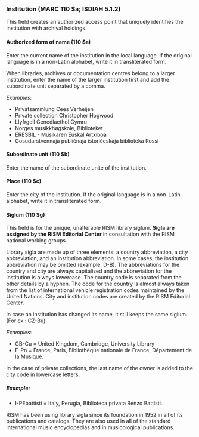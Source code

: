 ### Institution (MARC 110 $a; ISDIAH 5.1.2)

This field creates an authorized access point that uniquely identifies the institution with archival holdings.

#### Authorized form of name (110 $a)

Enter the current name of the institution in the local language. If the original language is in a non-Latin alphabet, write it in transliterated form.

When libraries, archives or documentation centres belong to a larger institution, enter the name of the larger institution first and add the subordinate unit separated by a comma.

_Examples_:

- Privatsammlung Cees Verheijen
- Private collection Christopher Hogwood
- Llyfrgell Genedlaethol Cymru
- Norges musikkhøgskole, Biblioteket
- ERESBIL - Musikaren Euskal Artxiboa
- Gosudarstvennaja publičnaja istoričeskaja biblioteka Rossi

#### Subordinate unit (110 $b)

Enter the name of the subordinate unite of the institution.

#### Place (110 $c)

Enter the city of the institution. If the original language is in a non-Latin alphabet, write it in transliterated form.

#### Siglum (110 $g)

This field is for the unique, unalterable RISM library siglum. **Sigla are assigned by the RISM Editorial Center** in consultation with the RISM national working groups.

Library sigla are made up of three elements: a country abbreviation, a city abbreviation, and an institution abbreviation. In some cases, the institution abbreviation may be omitted (example: D-B). The abbreviations for the country and city are always capitalized and the abbreviation for the institution is always lowercase. The country code is separated from the other details by a hyphen. The code for the country is almost always taken from the list of international vehicle registration codes maintained by the United Nations. City and institution codes are created by the RISM Editorial Center.

In case an institution has changed its name, it still keeps the same siglum. (For ex.: CZ-Bu)

_Examples_:

- GB-Cu = United Kingdom, Cambridge, University Library
- F-Pn = France, Paris, Bibliothèque nationale de France, Département de la Musique.

In the case of private collections, the last name of the owner is added to the city code in lowercase letters.

##### Example:

- I-PEbattisti = Italy, Perugia, Biblioteca privata Renzo Battisti.

RISM has been using library sigla since its foundation in 1952 in all of its publications and catalogs. They are also used in all of the standard international music encyclopedias and in musicological publications.
